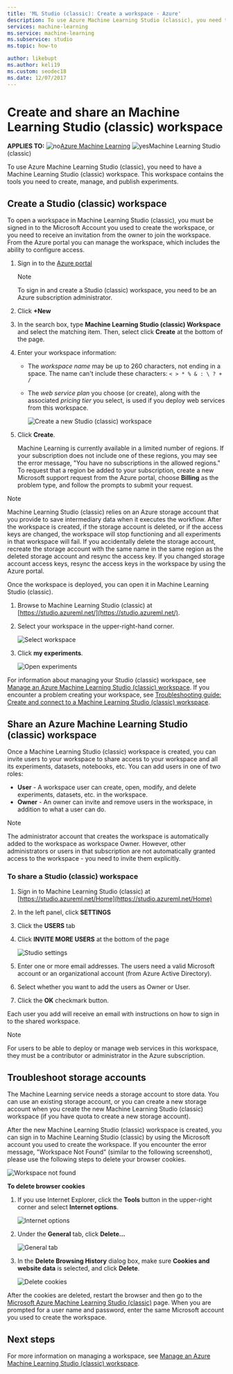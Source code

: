 ```yaml
---
title: 'ML Studio (classic): Create a workspace - Azure'
description: To use Azure Machine Learning Studio (classic), you need to have a Machine Learning Studio (classic) workspace. This workspace contains the tools you need to create, manage, and publish experiments.
services: machine-learning
ms.service: machine-learning
ms.subservice: studio
ms.topic: how-to

author: likebupt
ms.author: keli19
ms.custom: seodec18
ms.date: 12/07/2017
---
```


# Create and share an Machine Learning Studio (classic) workspace

**APPLIES TO:** ![no](../../../includes/media/aml-applies-to-skus/no.png)[Azure Machine Learning](../overview-what-is-azure-ml.md) ![yes](../../../includes/media/aml-applies-to-skus/yes.png)Machine Learning Studio (classic) 

To use Azure Machine Learning Studio (classic), you need to have a Machine Learning Studio (classic) workspace. This workspace contains the tools you need to create, manage, and publish experiments.

## Create a Studio (classic) workspace

To open a workspace in Machine Learning Studio (classic), you must be signed in to the Microsoft Account you used to create the workspace, or you need to receive an invitation from the owner to join the workspace. From the Azure portal you can manage the workspace, which includes the ability to configure access.

1. Sign in to the [Azure portal](https://portal.azure.com/)

    > [!NOTE]
    > To sign in and create a Studio (classic) workspace, you need to be an Azure subscription administrator. 
    >
    > 

2. Click **+New**

3. In the search box, type **Machine Learning Studio (classic) Workspace** and select the matching item. Then, select click **Create** at the bottom of the page.

4. Enter your workspace information:

   - The *workspace name* may be up to 260 characters, not ending in a space. The name can't include these characters: `< > * % & : \ ? + /`
   - The *web service plan* you choose (or create), along with the associated *pricing tier* you select, is used if you deploy web services from this workspace.

     ![Create a new Studio (classic) workspace](./media/create-workspace/create-new-workspace.png)

5. Click **Create**.

   Machine Learning is currently available in a limited number of regions. If your subscription does not include one of these regions, you may see the error message, "You have no subscriptions in the allowed regions."  To request that a region be added to your subscription, create a new Microsoft support request from the Azure portal, choose **Billing** as the problem type, and follow the prompts to submit your request.


> [!NOTE]
> Machine Learning Studio (classic) relies on an Azure storage account that you provide to save intermediary data when it executes the workflow. After the workspace is created, if the storage account is deleted, or if the access keys are changed, the workspace will stop functioning and all experiments in that workspace will fail.
If you accidentally delete the storage account, recreate the storage account with the same name in the same region as the deleted storage account and resync the access key. If you changed storage account access keys, resync the access keys in the workspace by using the Azure portal.

Once the workspace is deployed, you can open it in Machine Learning Studio (classic).

1. Browse to Machine Learning Studio (classic) at [https://studio.azureml.net/](https://studio.azureml.net/).

2. Select your workspace in the upper-right-hand corner.

    ![Select workspace](./media/create-workspace/open-workspace.png)

3. Click **my experiments**.

    ![Open experiments](./media/create-workspace/my-experiments.png)

For information about managing your Studio (classic) workspace, see [Manage an Azure Machine Learning Studio (classic) workspace](manage-workspace.md).
If you encounter a problem creating your workspace, see [Troubleshooting guide: Create and connect to a Machine Learning Studio (classic) workspace](troubleshooting-creating-ml-workspace.md).


## Share an Azure Machine Learning Studio (classic) workspace
Once a Machine Learning Studio (classic) workspace is created, you can invite users to your workspace to share access to your workspace and all its experiments, datasets, notebooks, etc. You can add users in one of two roles:

* **User** - A workspace user can create, open, modify, and delete experiments, datasets, etc. in the workspace.
* **Owner** - An owner can invite and remove users in the workspace, in addition to what a user can do.

> [!NOTE]
> The administrator account that creates the workspace is automatically added to the workspace as workspace Owner. However, other administrators or users in that subscription are not automatically granted access to the workspace - you need to invite them explicitly.
> 
> 

### To share a Studio (classic) workspace

1. Sign in to Machine Learning Studio (classic) at [https://studio.azureml.net/Home](https://studio.azureml.net/Home)

2. In the left panel, click **SETTINGS**

3. Click the **USERS** tab

4. Click **INVITE MORE USERS** at the bottom of the page

    ![Studio settings](./media/create-workspace/settings.png)

5. Enter one or more email addresses. The users need a valid Microsoft account or an organizational account (from Azure Active Directory).

6. Select whether you want to add the users as Owner or User.

7. Click the **OK** checkmark button.

Each user you add will receive an email with instructions on how to sign in to the shared workspace.

> [!NOTE]
> For users to be able to deploy or manage web services in this workspace, they must be a contributor or administrator in the Azure subscription. 

## Troubleshoot storage accounts


The Machine Learning service needs a storage account to store data. You can use an existing storage account, or you can create a new storage account when you create the new Machine Learning Studio (classic) workspace (if you have quota to create a new storage account).

After the new Machine Learning Studio (classic) workspace is created, you can sign in to Machine Learning Studio (classic) by using the Microsoft account you used to create the workspace. If you encounter the error message, "Workspace Not Found" (similar to the following screenshot), please use the following steps to delete your browser cookies.

![Workspace not found](media/troubleshooting-creating-ml-workspace/screen3.png)

**To delete browser cookies**

1. If you use Internet Explorer, click the **Tools** button in the upper-right corner and select **Internet options**.  

   ![Internet options](media/troubleshooting-creating-ml-workspace/screen4.png)

2. Under the **General** tab, click **Delete…**

   ![General tab](media/troubleshooting-creating-ml-workspace/screen5.png)

3. In the **Delete Browsing History** dialog box, make sure **Cookies and website data** is selected, and click **Delete**.

   ![Delete cookies](media/troubleshooting-creating-ml-workspace/screen6.png)

After the cookies are deleted, restart the browser and then go to the [Microsoft Azure Machine Learning Studio (classic)](https://studio.azureml.net) page. When you are prompted for a user name and password, enter the same Microsoft account you used to create the workspace.


## Next steps

For more information on managing a workspace, see [Manage an Azure Machine Learning Studio (classic) workspace](manage-workspace.md).
